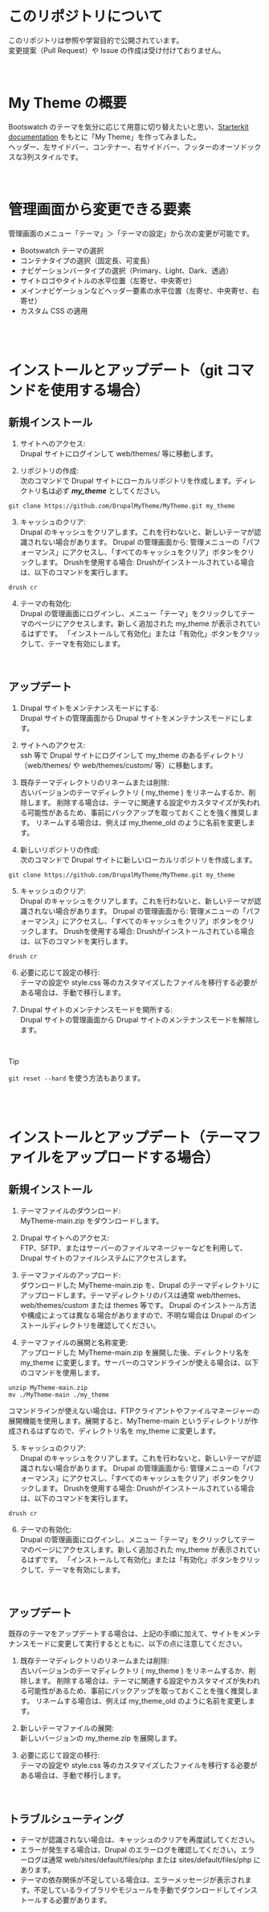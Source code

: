# このリポジトリについて
このリポジトリは参照や学習目的で公開されています。  
変更提案（Pull Request）や Issue の作成は受け付けておりません。  
<br>
<br>

# My Theme の概要
Bootswatch のテーマを気分に応じて用意に切り替えたいと思い、[Starterkit documentation](https://www.drupal.org/docs/core-modules-and-themes/core-themes/starterkit-theme) をもとに「My Theme」を作ってみました。  
ヘッダー、左サイドバー、コンテナー、右サイドバー、フッターのオーソドックスな3列スタイルです。  
<br>
<br>

# 管理画面から変更できる要素
管理画面のメニュー「テーマ」＞「テーマの設定」から次の変更が可能です。

- Bootswatch テーマの選択
- コンテナタイプの選択（固定長、可変長）
- ナビゲーションバータイプの選択（Primary、Light、Dark、透過）
- サイトロゴやタイトルの水平位置（左寄せ、中央寄せ）
- メインナビゲーションなどヘッダー要素の水平位置（左寄せ、中央寄せ、右寄せ）
- カスタム CSS の適用  
<br>
<br>

# インストールとアップデート（git コマンドを使用する場合）
## 新規インストール

1. サイトへのアクセス:  
Drupal サイトにログインして web/themes/ 等に移動します。

2. リポジトリの作成:  
次のコマンドで Drupal サイトにローカルリポジトリを作成します。ディレクトリ名は必ず ***my_theme*** としてください。

```
git clone https://github.com/DrupalMyTheme/MyTheme.git my_theme
```

3. キャッシュのクリア:  
Drupal のキャッシュをクリアします。これを行わないと、新しいテーマが認識されない場合があります。
Drupal の管理画面から: 管理メニューの「パフォーマンス」にアクセスし、「すべてのキャッシュをクリア」ボタンをクリックします。
Drushを使用する場合: Drushがインストールされている場合は、以下のコマンドを実行します。

```
drush cr
```

4. テーマの有効化:  
Drupal の管理画面にログインし、メニュー「テーマ」をクリックしてテーマのページにアクセスします。新しく追加された my_theme が表示されているはずです。
「インストールして有効化」または「有効化」ボタンをクリックして、テーマを有効にします。

<br>

## アップデート

1. Drupal サイトをメンテナンスモードにする:  
Drupal サイトの管理画面から Drupal サイトをメンテナンスモードにします。

2. サイトへのアクセス:  
ssh 等で Drupal サイトにログインして my_theme のあるディレクトリ（web/themes/ や web/themes/custom/ 等）に移動します。

3. 既存テーマディレクトリのリネームまたは削除:  
古いバージョンのテーマディレクトリ ( my_theme ) をリネームするか、削除します。
削除する場合は、テーマに関連する設定やカスタマイズが失われる可能性があるため、事前にバックアップを取っておくことを強く推奨します。
リネームする場合は、例えば my_theme_old のように名前を変更します。

4. 新しいリポジトリの作成:  
次のコマンドで Drupal サイトに新しいローカルリポジトリを作成します。

```
git clone https://github.com/DrupalMyTheme/MyTheme.git my_theme
```

5. キャッシュのクリア:  
Drupal のキャッシュをクリアします。これを行わないと、新しいテーマが認識されない場合があります。
Drupal の管理画面から: 管理メニューの「パフォーマンス」にアクセスし、「すべてのキャッシュをクリア」ボタンをクリックします。
Drushを使用する場合: Drushがインストールされている場合は、以下のコマンドを実行します。

```
drush cr
```

6. 必要に応じて設定の移行:  
テーマの設定や style.css 等のカスタマイズしたファイルを移行する必要がある場合は、手動で移行します。

7. Drupal サイトのメンテナンスモードを開所する:  
Drupal サイトの管理画面から Drupal サイトのメンテナンスモードを解除します。

<br>

> [!TIP]
> `git reset --hard` を使う方法もあります。

<br>
<br>


# インストールとアップデート（テーマファイルをアップロードする場合）
## 新規インストール

1. テーマファイルのダウンロード:  
MyTheme-main.zip をダウンロードします。

2. Drupal サイトへのアクセス:  
FTP、SFTP、またはサーバーのファイルマネージャーなどを利用して、Drupal サイトのファイルシステムにアクセスします。

3. テーマファイルのアップロード:  
ダウンロードした MyTheme-main.zip を、Drupal のテーマディレクトリにアップロードします。テーマディレクトリのパスは通常 web/themes、web/themes/custom または themes 等です。
Drupal のインストール方法や構成によっては異なる場合がありますので、不明な場合は Drupal のインストールディレクトリを確認してください。

4. テーマファイルの展開と名称変更:  
アップロードした MyTheme-main.zip を展開した後、ディレクトリ名を my_theme に変更します。サーバーのコマンドラインが使える場合は、以下のコマンドを使用します。

```
unzip MyTheme-main.zip
mv ./MyTheme-main ./my_theme
```

コマンドラインが使えない場合は、FTPクライアントやファイルマネージャーの展開機能を使用します。展開すると、MyTheme-main というディレクトリが作成されるはずなので、ディレクトリ名を my_theme に変更します。

5. キャッシュのクリア:  
Drupal のキャッシュをクリアします。これを行わないと、新しいテーマが認識されない場合があります。
Drupal の管理画面から: 管理メニューの「パフォーマンス」にアクセスし、「すべてのキャッシュをクリア」ボタンをクリックします。
Drushを使用する場合: Drushがインストールされている場合は、以下のコマンドを実行します。

```
drush cr
```

6. テーマの有効化:  
Drupal の管理画面にログインし、メニュー「テーマ」をクリックしてテーマのページにアクセスします。新しく追加された my_theme が表示されているはずです。
「インストールして有効化」または「有効化」ボタンをクリックして、テーマを有効にします。

<br>

## アップデート
既存のテーマをアップデートする場合は、上記の手順に加えて、サイトをメンテナンスモードに変更して実行するとともに、以下の点に注意してください。

1. 既存テーマディレクトリのリネームまたは削除:  
古いバージョンのテーマディレクトリ ( my_theme ) をリネームするか、削除します。
削除する場合は、テーマに関連する設定やカスタマイズが失われる可能性があるため、事前にバックアップを取っておくことを強く推奨します。
リネームする場合は、例えば my_theme_old のように名前を変更します。

2. 新しいテーマファイルの展開:  
新しいバージョンの my_theme.zip を展開します。

3. 必要に応じて設定の移行:  
テーマの設定や style.css 等のカスタマイズしたファイルを移行する必要がある場合は、手動で移行します。

<br>

## トラブルシューティング
- テーマが認識されない場合は、キャッシュのクリアを再度試してください。
- エラーが発生する場合は、Drupal のエラーログを確認してください。エラーログは通常 web/sites/default/files/php または sites/default/files/php にあります。
- テーマの依存関係が不足している場合は、エラーメッセージが表示されます。不足しているライブラリやモジュールを手動でダウンロードしてインストールする必要があります。